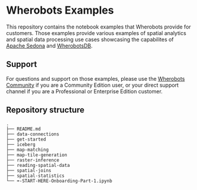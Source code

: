 # Wherobots Examples

This repository contains the notebook examples that Wherobots provide for customers.
Those examples provide various examples of spatial analytics and spatial data
processing use cases showcasing the capabilites of [Apache Sedona](https://sedona.apache.org)
and [WherobotsDB](https://wherobots.com/wherobots-db/).

## Support

For questions and support on those examples, please use the
[Wherobots Community](https://community.wherobots.com) if you are a Community Edition user,
or your direct support channel if you are a Professional or Enterprise Edition customer.

## Repository structure

```
.
├── README.md
├── data-connections
├── get-started
├── iceberg
├── map-matching
├── map-tile-generation
├── raster-inference
├── reading-spatial-data
├── spatial-joins
├── spatial-statistics
└── ➡️-START-HERE-Onboarding-Part-1.ipynb
